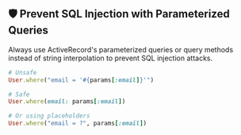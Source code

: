 ## 🛡️ Prevent SQL Injection with Parameterized Queries
Always use ActiveRecord's parameterized queries or query methods instead of string interpolation to prevent SQL injection attacks.

```ruby
# Unsafe
User.where("email = '#{params[:email]}'")

# Safe
User.where(email: params[:email])

# Or using placeholders
User.where("email = ?", params[:email])
```